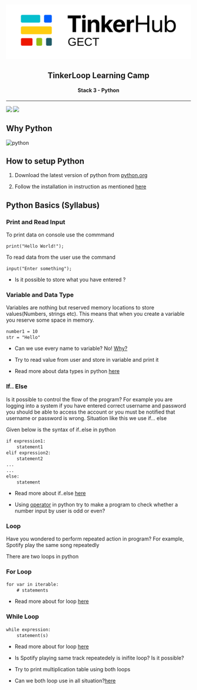 <p align="center">
<a href="https://gihub.com/tinkerhubgect">
	<img src="https://github.com/tinkerhubgect/template/raw/main/.github/images/thhub.png"/>
</a>
	<h2 align="center"> TinkerLoop Learning Camp </h2>
	<h4 align="center"> Stack 3 - Python <h4>
</p>

---
[![](https://img.shields.io/badge/Discord-7289DA?style=for-the-badge&logo=discord&logoColor=white)](https://discord.gg/nrCmwwfZxb)
[![](https://img.shields.io/badge/YouTube-FF0000?style=for-the-badge&logo=youtube&logoColor=white)](https://www.youtube.com/watch?v=H1D7imOm3KE&list=PLJaEdBUfehM1351YIku8uKJc6T0JWyfqt
)

## Why Python
	

![python](https://user-images.githubusercontent.com/66952088/155842701-30704efc-2ee0-432f-ab03-898abafb8222.jpg)


## How to setup Python

1. Download the latest version of python from [python.org](https://www.python.org/downloads/)
	
2. Follow the installation in instruction as mentioned [here](https://www.tutorialspoint.com/python/python_environment.htm)


## Python Basics (Syllabus)


### Print and Read Input

To print data on console use the commmand

	
```
print("Hello World!");
```

To read data from the user use the command


```
input("Enter something");
```
* Is it possible to store what you have entered ? 
	
### Variable and Data Type

Variables are nothing but reserved memory locations to store values(Numbers, strings etc). This means that when you create a variable you reserve some space in memory.
```
number1 = 10
str = "Hello"

```

* Can we use every name to variable? No! [Why?](https://www.w3schools.com/python/gloss_python_variable_names.asp)

* Try to read value from user and store in variable and print it

* Read more about data types in python [here](https://www.w3schools.com/python/python_datatypes.asp)

### If.. Else 


Is it possible to control the flow of the program? For example you are logging into a system if you have entered correct username and password you should be able to access the account or you must be notified that username or password is wrong. Situation like this we use if... else


Given below is the syntax of if..else in python

```
if expression1:
	statement1
elif expression2:
	statement2
...
...
else:
	statement
```

* Read more about if..else [here](https://www.geeksforgeeks.org/python-if-else/)

* Using [operator](https://www.tutorialspoint.com/python/python_basic_operators.htm) in python try to make a program to check whether a number input by user is odd or even?

### Loop

Have you wondered to perform repeated action in program? For example, Spotify play the same song repeatedly

There are two loops in python

### For Loop

``` 
for var in iterable:
    # statements

```

* Read more about for loop [here](https://www.geeksforgeeks.org/python-for-loops/?ref=lbp)
	

### While Loop

```
while expression:
    statement(s)
```

* Read more about for loop [here](https://www.geeksforgeeks.org/python-while-loop/?ref=lbp)

* Is Spotify playing same track repeatedely is inifite loop? Is it possible?

* Try to print multiplication table using both loops

* Can we both loop use in all situation?[here](https://betterprogramming.pub/how-to-pick-between-a-while-and-for-loop-14ef217c3776?gi=9845f2c9dd0)
